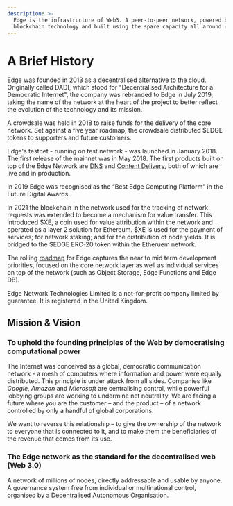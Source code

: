 ```yaml
---
description: >-
  Edge is the infrastructure of Web3. A peer-to-peer network, powered by
  blockchain technology and built using the spare capacity all around us.
---
```


# A Brief History

Edge was founded in 2013 as a decentralised alternative to the cloud. Originally called DADI, which stood for "Decentralised Architecture for a Democratic Internet", the company was rebranded to Edge in July 2019, taking the name of the network at the heart of the project to better reflect the evolution of the technology and its mission.

A crowdsale was held in 2018 to raise funds for the delivery of the core network. Set against a five year roadmap, the crowdsale distributed $EDGE tokens to supporters and future customers.

Edge's testnet - running on test.network - was launched in January 2018. The first release of the mainnet was in May 2018. The first products built on top of the Edge Network are [DNS](https://edge.network/en/dns) and [Content Delivery](https://edge.network/cdn), both of which are live and in production.

In 2019 Edge was recognised as the “Best Edge Computing Platform” in the Future Digital Awards.

In 2021 the blockchain in the network used for the tracking of network requests was extended to become a mechanism for value transfer. This introduced $XE, a coin used for value attribution within the network and operated as a layer 2 solution for Ethereum. $XE is used for the payment of services; for network staking; and for the distribution of node yields. It is bridged to the $EDGE ERC-20 token within the Etheruem network.

The rolling [roadmap](https://github.com/edge/roadmap) for Edge captures the near to mid term development priorities, focused on the core network layer as well as individual services on top of the network \(such as Object Storage, Edge Functions and Edge DB\).

Edge Network Technologies Limited is a not-for-profit company limited by guarantee. It is registered in the United Kingdom.

## Mission & Vision

### To uphold the founding principles of the Web by democratising computational power

The Internet was conceived as a global, democratic communication network - a mesh of computers where information and power were equally distributed. This principle is under attack from all sides. Companies like _Google_, _Amazon_ and _Microsoft_ are centralising control, while powerful lobbying groups are working to undermine net neutrality. We are facing a future where you are the customer – and the product – of a network controlled by only a handful of global corporations.

We want to reverse this relationship – to give the ownership of the network to everyone that is connected to it, and to make them the beneficiaries of the revenue that comes from its use.

### The Edge network as the standard for the decentralised web \(Web 3.0\)

A network of millions of nodes, directly addressable and usable by anyone. A governance system free from individual or multinational control, organised by a Decentralised Autonomous Organisation.

